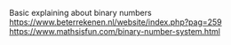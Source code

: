 Basic explaining about binary numbers 
https://www.beterrekenen.nl/website/index.php?pag=259
https://www.mathsisfun.com/binary-number-system.html